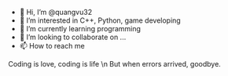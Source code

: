 - 👋 Hi, I’m @quangvu32
- 👀 I’m interested in C++, Python, game developing
- 🌱 I’m currently learning programming
- 💞️ I’m looking to collaborate on ...
- 📫 How to reach me

Coding is love, coding is life \n
But when errors arrived, goodbye.
<!---
quangvu32/quangvu32 is a ✨ special ✨ repository because its `README.md` (this file) appears on your GitHub profile.
You can click the Preview link to take a look at your changes.
--->
